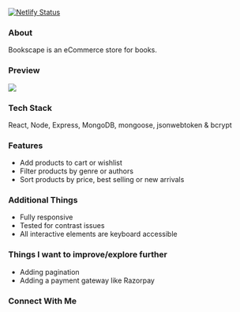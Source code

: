 [![Netlify Status](https://api.netlify.com/api/v1/badges/8f446351-b05e-441b-823a-856fab6753a0/deploy-status)](https://app.netlify.com/sites/store-bookscape/deploys)

### About
Bookscape is an eCommerce store for books.

### Preview
![](/client/public/demo.gif)

### Tech Stack
React, Node, Express, MongoDB, mongoose, jsonwebtoken & bcrypt

### Features
- Add products to cart or wishlist
- Filter products by genre or authors
- Sort products by price, best selling or new arrivals

### Additional Things
- Fully responsive
- Tested for contrast issues
- All interactive elements are keyboard accessible

### Things I want to improve/explore further
- Adding pagination
- Adding a payment gateway like Razorpay

### Connect With Me

